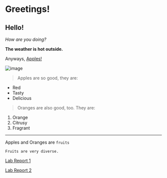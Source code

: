 # Greetings!
## Hello!
*How are you doing?*

**The weather is hot outside.**

Anyways, [Apples!](https://en.wikipedia.org/wiki/Apple)

![image](https://upload.wikimedia.org/wikipedia/commons/thumb/2/25/Alice_%28apple%29.jpg/180px-Alice_%28apple%29.jpg)

>Apples are so good, they are:
* Red
* Tasty
* Delicious

>Oranges are also good, too. They are:
1. Orange
2. Citrusy
3. Fragrant

---

Apples and Oranges are `fruits`
```
Fruits are very diverse.
```
[Lab Report 1](https://notweezer123.github.io/cse15l-lab-reports/lab-report-1-week-2)

[Lab Report 2](https://notweezer123.github.io/cse15l-lab-reports/lab-report-2-week-4)
